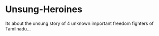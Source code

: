 # Unsung-Heroines
Its about the unsung story of 4 unknown important freedom fighters of Tamilnadu...
